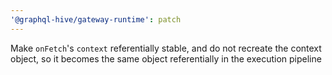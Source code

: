 ```yaml
---
'@graphql-hive/gateway-runtime': patch
---
```


Make `onFetch`'s `context` referentially stable, and do not recreate the context object, so it becomes the same object referentially in the execution pipeline
